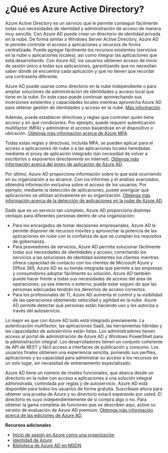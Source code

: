 <properties 
	pageTitle="¿Qué es Azure Active Directory?" 
	description="Use Azure Active Directory para ampliar sus identidades locales existentes en la nube para lograr una experiencia de usuario final y administración mejoradas, mientras que Microsoft mantiene Active Directory en ejecución en la nube con recuperación ante desastres integrada y alta escala y disponibilidad. O bien, desarrolle aplicaciones integradas de Azure AD para su organización o para otras organizaciones." 
	services="active-directory" 
	documentationCenter="" 
	authors="Justinha" 
	manager="terrylan" 
	editor="LisaToft"/>

<tags 
	ms.service="active-directory" 
	ms.workload="identity" 
	ms.tgt_pltfrm="na" 
	ms.devlang="na" 
	ms.topic="hero-article" 
	ms.date="03/03/2015" 
	ms.author="justinha"/>


# ¿Qué es Azure Active Directory?

Azure Active Directory es un servicio que le permite conseguir fácilmente todas sus necesidades de identidad y administración de acceso de manera muy sencilla. Con Azure AD puede crear un directorio de identidad privada en la nube. De forma similar a Windows Server Active Directory, Azure AD le permite controlar el acceso a aplicaciones y recursos de forma centralizada. Puede agregar fácilmente los recursos existentes (servicios en la nube o aplicaciones locales), así como integrar las aplicaciones que está desarrollando. Con Azure AD, los usuarios obtienen acceso de inicio de sesión único a todas sus aplicaciones, garantizando que no necesitan saber dónde se encuentra cada aplicación y que no tienen que recordar una contraseña diferente.

Azure AD puede usarse como directorio en la nube independiente o para ampliar soluciones de administración de identidades y acceso local que tiene en la nube. En este caso puede continuar aprovechando sus inversiones existentes y capacidades locales mientras aprovecha Azure AD para obtener gestión de identidades y acceso en la nube. [Más información](http://msdn.microsoft.com/library/jj573653).

Además, puede establecer directivas y reglas que controlen quién tiene acceso y en qué condiciones. Por ejemplo, puede requerir autenticación multifactor (MFA) y administrar el acceso basándose en el dispositivo o ubicación. [Obtenga más información acerca de Azure MFA](http://azure.microsoft.com/services/multi-factor-authentication/).

Todas estas reglas y directivas, incluida MFA, se pueden aplicar para el acceso a aplicaciones de nube o a las aplicaciones locales heredadas mediante el proxy de aplicación integrado (sin necesidad de volver a escribirlos o exponerlos directamente en internet). [Obtenga más información acerca del proxy de aplicación de Azure AD](https://msdn.microsoft.com/library/azure/dn768219.aspx).

Por último, Azure AD proporciona información sobre lo que está ocurriendo en su organización a su alcance. Con los informes y el análisis avanzados, obtendrá información exclusiva sobre el acceso de los usuarios. Por ejemplo, mediante la detección de aplicaciones, puede averiguar qué aplicaciones se utilizan activamente en su organización. [Obtenga más información acerca de la detección de aplicaciones en la nube de Azure AD](https://appdiscovery.azure.com/).

Dado que es un servicio tan completo, Azure AD proporciona distintas ventajas para diferentes personas dentro de una organización:

- Para los encargados de tomar decisiones empresariales, Azure AD le permite disponer de recursos móviles y aprovechar la potencia de las aplicaciones en nube con la confianza de que se cumplan los requisitos de gobernanza.
- Para proveedores de servicios, Azure AD permite solucionar fácilmente todas sus necesidades de identidades y acceso, conectando los servicios a las soluciones de identidad existentes los clientes mientras ofrece capacidad de contacto con los clientes de Microsoft Azure y Office 365. Azure AD es su tienda integrada que permite a las empresas y consumidores adoptar fácilmente su solución. Azure AD también puede hacer frente a todas sus necesidades de acceso del área de operaciones; ya sea interno o externo, puede estar seguro de que las personas adecuadas tendrán los derechos de acceso correctos.
- Para los profesionales de TI, Azure AD aumenta el control y la visibilidad de las operaciones obteniendo velocidad y agilidad en la nube. Azure AD permite detectar qué personas están haciendo uso y les autoriza a través del autoservicio.

Lo mejor es que con Azure AD todo está integrado previamente. La autenticación multifactor, las aplicaciones SaaS, las herramientas híbridas y las capacidades de autoservicio están listas. Los administradores tienen acceso al portal de administración de Azure AD y Windows PowerShell para la administración integral. Los desarrolladores tienen un conjunto coherente de API de REST y fácil acceso a interfaces de publicación y consumo. Los usuarios finales obtienen una experiencia sencilla, poniendo sus perfiles, aplicaciones y su capacidad para administrar su acceso a los recursos en un solo lugar, sin necesidad de entrenamiento especializado.

Azure AD tiene un número de niveles funcionales, que abarca desde un directorio en la nube con acceso a aplicaciones a una solución integral administrada, controlada por reglas y de autoservicio. Azure AD está disponible para todos los usuarios de forma gratuita. Suscríbase ahora para obtener una prueba de Azure y su directorio estará esperando por usted. El directorio es suyo independientemente de si compra algo o no. Para obtener la gama completa de funciones que se describen aquí, active su versión de evaluación de Azure AD premium. [Obtenga más información acerca de las ediciones de Azure AD](https://msdn.microsoft.com/library/azure/dn532272.aspx).


**Recursos adicionales**

* [Inicio de sesión en Azure como una organización](/manage/services/identity/organizational-account/)
* [Identidad de Azure](/manage/windows/fundamentals/identity/)
* [Biblioteca de Azure AD en MSDN](http://go.microsoft.com/fwlink/?LinkId=293425)

<!--HONumber=47-->
